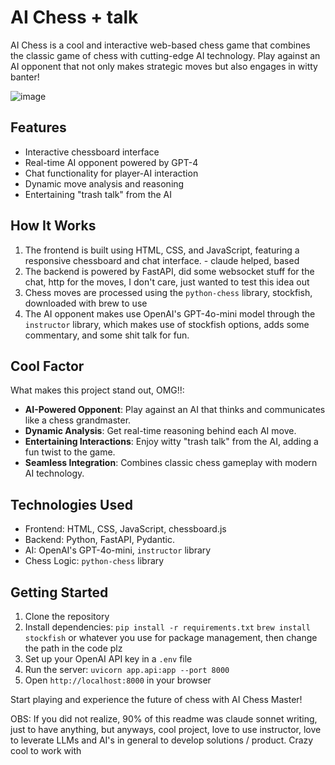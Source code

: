 # AI Chess + talk

AI Chess is a cool and interactive web-based chess game that combines the classic game of chess with cutting-edge AI technology. Play against an AI opponent that not only makes strategic moves but also engages in witty banter!

![image](https://github.com/user-attachments/assets/28bb1595-2c2a-47b0-80e9-fd745bd723d4)


## Features

- Interactive chessboard interface
- Real-time AI opponent powered by GPT-4
- Chat functionality for player-AI interaction
- Dynamic move analysis and reasoning
- Entertaining "trash talk" from the AI

## How It Works

1. The frontend is built using HTML, CSS, and JavaScript, featuring a responsive chessboard and chat interface. - claude helped, based
2. The backend is powered by FastAPI, did some websocket stuff for the chat, http for the moves, I don't care, just wanted to test this idea out
3. Chess moves are processed using the `python-chess` library, stockfish, downloaded with brew to use
4. The AI opponent makes use OpenAI's GPT-4o-mini model through the `instructor` library, which makes use of stockfish options, adds some commentary, and some shit talk for fun.

## Cool Factor

What makes this project stand out, OMG!!:

- **AI-Powered Opponent**: Play against an AI that thinks and communicates like a chess grandmaster.
- **Dynamic Analysis**: Get real-time reasoning behind each AI move.
- **Entertaining Interactions**: Enjoy witty "trash talk" from the AI, adding a fun twist to the game.
- **Seamless Integration**: Combines classic chess gameplay with modern AI technology.

## Technologies Used

- Frontend: HTML, CSS, JavaScript, chessboard.js
- Backend: Python, FastAPI, Pydantic.
- AI: OpenAI's GPT-4o-mini, `instructor` library
- Chess Logic: `python-chess` library

## Getting Started

1. Clone the repository
2. Install dependencies: `pip install -r requirements.txt` `brew install stockfish` or whatever you use for package management, then change the path in the code plz
3. Set up your OpenAI API key in a `.env` file
4. Run the server: `uvicorn app.api:app --port 8000`
5. Open `http://localhost:8000` in your browser

Start playing and experience the future of chess with AI Chess Master!

OBS: If you did not realize, 90% of this readme was claude sonnet writing, just to have anything, but anyways, cool project, love to use instructor, love to leverate LLMs and AI's in general to develop solutions / product. Crazy cool to work with
